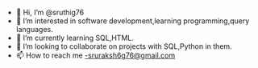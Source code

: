 - 👋 Hi, I’m @sruthig76
- 👀 I’m interested in software development,learning programming,query languages.
- 🌱 I’m currently learning SQL,HTML.
- 💞️ I’m looking to collaborate on projects with SQL,Python in them.
- 📫 How to reach me -sruraksh6g76@gmail.com

<!---
sruthig76/sruthig76 is a ✨ special ✨ repository because its `README.md` (this file) appears on your GitHub profile.
You can click the Preview link to take a look at your changes.
--->
